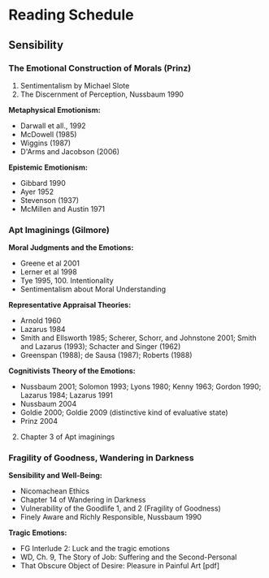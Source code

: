 # Reading Schedule

## Sensibility

### The Emotional Construction of Morals (Prinz)

1. Sentimentalism by Michael Slote
2. The Discernment of Perception, Nussbaum 1990

**Metaphysical Emotionism:**

* Darwall et all., 1992
* McDowell (1985)
* Wiggins (1987)
* D'Arms and Jacobson (2006)

**Epistemic Emotionism:**

* Gibbard 1990
* Ayer 1952
* Stevenson (1937)
* McMillen and Austin 1971

### Apt Imaginings (Gilmore)

**Moral Judgments and the Emotions:**

* Greene et al 2001
* Lerner et al 1998
* Tye 1995, 100. Intentionality
* Sentimentalism about Moral Understanding

**Representative Appraisal Theories:**

* Arnold 1960
* Lazarus 1984
* Smith and Ellsworth 1985; Scherer, Schorr, and Johnstone 2001; Smith and Lazarus (1993); Schacter and Singer (1962)
* Greenspan (1988); de Sausa (1987); Roberts (1988)

**Cognitivists Theory of the Emotions:**

* Nussbaum 2001; Solomon 1993; Lyons 1980; Kenny 1963; Gordon 1990; Lazarus 1984; Lazarus 1991
* Nussbaum 2004
* Goldie 2000; Goldie 2009 (distinctive kind of evaluative state)
* Prinz 2004

2. Chapter 3 of Apt imaginings

### Fragility of Goodness, Wandering in Darkness

**Sensibility and Well-Being:**

* Nicomachean Ethics
* Chapter 14 of Wandering in Darkness
* Vulnerability of the Goodlife 1, and 2 (Fragility of Goodness)
* Finely Aware and Richly Responsible, Nussbaum 1990

**Tragic Emotions:**

* FG Interlude 2: Luck and the tragic emotions
* WD, Ch. 9, The Story of Job: Suffering and the Second-Personal
* That Obscure Object of Desire: Pleasure in Painful
Art [pdf]
